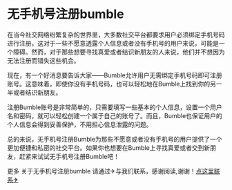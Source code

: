 # 无手机号注册bumble

在当今社交网络纷繁复杂的世界里，大多数社交平台都要求用户必须绑定手机号码进行注册，这对于一些不愿意透露个人信息或者没有手机号的用户来说，可能是一个障碍。然而，对于那些想要寻找真爱或者结识新朋友的人来说，他们并不想因为无法注册而错失这些机会。

现在，有一个好消息要告诉大家——Bumble允许用户无需绑定手机号码即可注册账号。这意味着，即使你没有手机号码，也可以轻松地在Bumble上找到你的另一半或者结识新朋友。

注册Bumble账号是非常简单的，只需要填写一些基本的个人信息，设置一个用户名和密码，就可以轻松创建一个属于自己的账号了。而且，Bumble也保证用户的个人信息会得到妥善保护，不用担心信息泄露的问题。

总的来说，无手机号注册Bumble为那些不愿意或者没有手机号的用户提供了一个更加便捷和私密的社交平台。如果你也想要在Bumble上寻找真爱或者交到新朋友，赶紧来试试无手机号注册Bumble吧！

更多 关于无手机号注册bumble 请通过✈与我们联系，感谢阅读,谢谢！[点这里联系✈](https://sms.k02.cc)